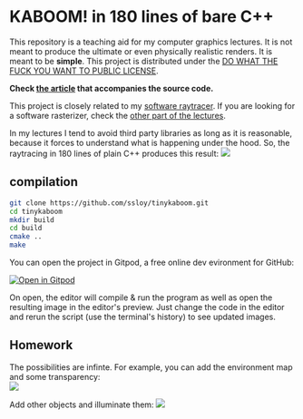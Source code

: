 # KABOOM! in 180 lines of bare C++

This repository is a teaching aid for my computer graphics lectures. It is not meant to produce the ultimate or even physically realistic renders. It is meant to be **simple**. This project is distributed under the [DO WHAT THE FUCK YOU WANT TO PUBLIC LICENSE](https://en.wikipedia.org/wiki/WTFPL).

**Check [the article](https://github.com/ssloy/tinykaboom/wiki) that accompanies the source code.**

This project is closely related to my  [software raytracer](https://github.com/ssloy/tinyraytracer/wiki). If you are looking for a software rasterizer, check the [other part of the lectures](https://github.com/ssloy/tinyrenderer/wiki).

In my lectures I tend to avoid third party libraries as long as it is reasonable, because it forces to understand what is happening under the hood. So, the raytracing in 180 lines of plain C++ produces this result:
![](https://raw.githubusercontent.com/ssloy/tinykaboom/master/out.jpg)

## compilation
```sh
git clone https://github.com/ssloy/tinykaboom.git
cd tinykaboom
mkdir build
cd build
cmake ..
make
```

You can open the project in Gitpod, a free online dev evironment for GitHub:

[![Open in Gitpod](https://gitpod.io/button/open-in-gitpod.svg)](https://gitpod.io/#https://github.com/ssloy/tinykaboom)

On open, the editor will compile & run the program as well as open the resulting image in the editor's preview.
Just change the code in the editor and rerun the script (use the terminal's history) to see updated images.

## Homework
The possibilities are infinte. For example, you can add the environment map and some transparency:  
![](https://raw.githubusercontent.com/ssloy/tinykaboom/homework_assignment/envmap1.jpg)

Add other objects and illuminate them:
![](https://raw.githubusercontent.com/ssloy/tinykaboom/homework_assignment/envmap2.jpg)
